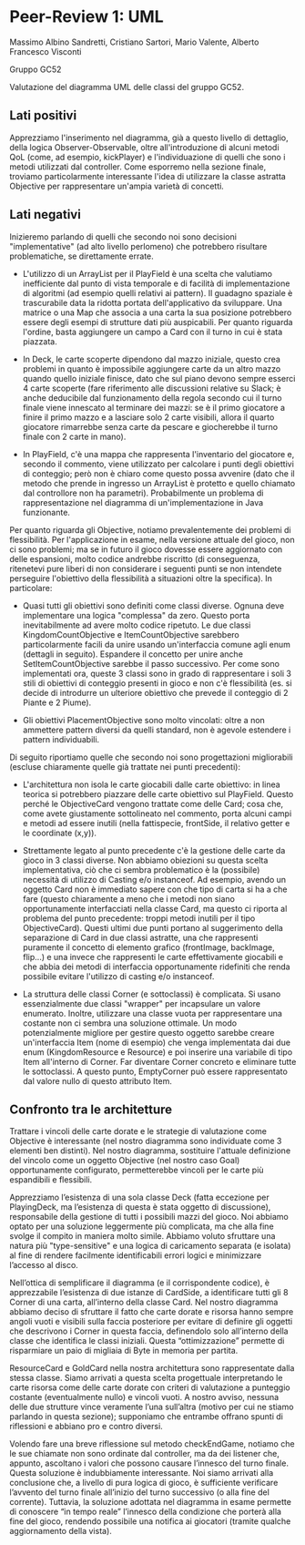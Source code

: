# Peer-Review 1: UML

Massimo Albino Sandretti, Cristiano Sartori, Mario Valente, Alberto Francesco Visconti

Gruppo GC52

Valutazione del diagramma UML delle classi del gruppo GC52.

## Lati positivi

Apprezziamo l'inserimento nel diagramma, già a questo livello di dettaglio, della logica Observer-Observable, oltre all'introduzione di alcuni metodi QoL (come, ad esempio, kickPlayer) e l'individuazione di quelli che sono i metodi utilizzati dal controller.
Come esporremo nella sezione finale, troviamo particolarmente interessante l'idea di utilizzare la classe astratta Objective per rappresentare un'ampia varietà di concetti.
## Lati negativi

Inizieremo parlando di quelli che secondo noi sono decisioni "implementative" (ad alto livello perlomeno) che potrebbero risultare problematiche, se direttamente errate.

- L'utilizzo di un ArrayList per il PlayField è una scelta che valutiamo inefficiente dal punto di vista temporale e di facilità di implementazione di algoritmi (ad esempio quelli relativi ai pattern). Il guadagno spaziale è trascurabile data la ridotta portata dell'applicativo da sviluppare. Una matrice o una Map che associa a una carta la sua posizione potrebbero essere degli esempi di strutture dati più auspicabili. Per quanto riguarda l'ordine, basta aggiungere un campo a Card con il turno in cui è stata piazzata.

- In Deck, le carte scoperte dipendono dal mazzo iniziale, questo crea problemi in quanto è impossibile aggiungere carte da un altro mazzo quando quello iniziale finisce, dato che sul piano devono sempre esserci 4 carte scoperte (fare riferimento alle discussioni relative su Slack; è anche deducibile dal funzionamento della regola secondo cui il turno finale viene innescato al terminare dei mazzi: se è il primo giocatore a finire il primo mazzo e a lasciare solo 2 carte visibili, allora il quarto giocatore rimarrebbe senza carte da pescare e giocherebbe il turno finale con 2 carte in mano).

- In PlayField, c'è una mappa che rappresenta l'inventario del giocatore e, secondo il commento, viene utilizzato per calcolare i punti degli obiettivi di conteggio; però non è chiaro come questo possa avvenire (dato che il metodo che prende in ingresso un ArrayList è protetto e quello chiamato dal controllore non ha parametri). Probabilmente un problema di rappresentazione nel diagramma di un'implementazione in Java funzionante.


Per quanto riguarda gli Objective, notiamo prevalentemente dei problemi di flessibilità. Per l'applicazione in esame, nella versione attuale del gioco, non ci sono problemi; ma se in futuro il gioco dovesse essere aggiornato con delle espansioni, molto codice andrebbe riscritto (di conseguenza, ritenetevi pure liberi di non considerare i seguenti punti se non intendete perseguire l'obiettivo della flessibilità a situazioni oltre la specifica). In particolare:

- Quasi tutti gli obiettivi sono definiti come classi diverse. Ognuna deve implementare una logica "complessa" da zero. Questo porta inevitabilmente ad avere molto codice ripetuto. Le due classi KingdomCountObjective e ItemCountObjective sarebbero particolarmente facili da unire usando un'interfaccia comune agli enum (dettagli in seguito). Espandere il concetto per unire anche SetItemCountObjective sarebbe il passo successivo. Per come sono implementati ora, queste 3 classi sono in grado di rappresentare i soli 3 stili di obiettivi di conteggio presenti in gioco e non c'è flessibilità (es. si decide di introdurre un ulteriore obiettivo che prevede il conteggio di 2 Piante e 2 Piume).

- Gli obiettivi PlacementObjective sono molto vincolati: oltre a non ammettere pattern diversi da quelli standard, non è agevole estendere i pattern individuabili.



Di seguito riportiamo quelle che secondo noi sono progettazioni migliorabili (escluse chiaramente quelle già trattate nei punti precedenti):

- L'architettura non isola le carte giocabili dalle carte obiettivo: in linea teorica si potrebbero piazzare delle carte obiettivo sul PlayField. Questo perché le ObjectiveCard vengono trattate come delle Card; cosa che, come avete giustamente sottolineato nel commento, porta alcuni campi e metodi ad essere inutili (nella fattispecie, frontSide, il relativo getter e le coordinate (x,y)).

- Strettamente legato al punto precedente c'è la gestione delle carte da gioco in 3 classi diverse. Non abbiamo obiezioni su questa scelta implementativa, ciò che ci sembra problematico è la (possibile) necessità di utilizzo di Casting e/o instanceof. Ad esempio, avendo un oggetto Card non è immediato sapere con che tipo di carta si ha a che fare (questo chiaramente a meno che i metodi non siano opportunamente interfacciati nella classe Card, ma questo ci riporta al problema del punto precedente: troppi metodi inutili per il tipo ObjectiveCard). Questi ultimi due punti portano al suggerimento della separazione di Card in due classi astratte, una che rappresenti puramente il concetto di elemento grafico (frontImage, backImage, flip...) e una invece che rappresenti le carte effettivamente giocabili e che abbia dei metodi di interfaccia opportunamente ridefiniti che renda possibile evitare l'utilizzo di casting e/o instanceof.

- La struttura delle classi Corner (e sottoclassi) è complicata. Si usano essenzialmente due classi "wrapper" per incapsulare un valore enumerato. Inoltre, utilizzare una classe vuota per rappresentare una costante non ci sembra una soluzione ottimale. Un modo potenzialmente migliore per gestire questo oggetto sarebbe creare un'interfaccia Item (nome di esempio) che venga implementata dai due enum (KingdomResource e Resource) e poi inserire una variabile di tipo Item all'interno di Corner. Far diventare Corner concreto e eliminare tutte le sottoclassi. A questo punto, EmptyCorner può essere rappresentato dal valore nullo di questo attributo Item.

## Confronto tra le architetture

Trattare i vincoli delle carte dorate e le strategie di valutazione come Objective è interessante (nel nostro diagramma sono individuate come 3 elementi ben distinti). Nel nostro diagramma, sostituire l'attuale definizione del vincolo come un oggetto Objective (nel nostro caso Goal) opportunamente configurato, permetterebbe vincoli per le carte più espandibili e flessibili.



Apprezziamo l’esistenza di una sola classe Deck (fatta eccezione per PlayingDeck, ma l’esistenza di questa è stata oggetto di discussione), responsabile della gestione di tutti i possibili mazzi del gioco. Noi abbiamo optato per una soluzione leggermente più complicata, ma che alla fine svolge il compito in maniera molto simile. Abbiamo voluto sfruttare una natura più "type-sensitive" e una logica di caricamento separata (e isolata) al fine di rendere facilmente identificabili errori logici e minimizzare l’accesso al disco.



Nell’ottica di semplificare il diagramma (e il corrispondente codice), è apprezzabile l’esistenza di due istanze di CardSide, a identificare tutti gli 8 Corner di una carta, all’interno della classe Card. Nel nostro diagramma abbiamo deciso di sfruttare il fatto che carte dorate e risorsa hanno sempre angoli vuoti e visibili sulla faccia posteriore per evitare di definire gli oggetti che descrivono i Corner in questa faccia, definendolo solo all’interno della classe che identifica le classi iniziali. Questa “ottimizzazione” permette di risparmiare un paio di migliaia di Byte in memoria per partita.



ResourceCard e GoldCard nella nostra architettura sono rappresentate dalla stessa classe. Siamo arrivati a questa scelta progettuale interpretando le carte risorsa come delle carte dorate con criteri di valutazione a punteggio costante (eventualmente nullo) e vincoli vuoti. A nostro avviso, nessuna delle due strutture vince veramente l’una sull’altra (motivo per cui ne stiamo parlando in questa sezione); supponiamo che entrambe offrano spunti di riflessioni e abbiano pro e contro diversi.



Volendo fare una breve riflessione sul metodo checkEndGame, notiamo che le sue chiamate non sono ordinate dal controller, ma da dei listener che, appunto, ascoltano i valori che possono causare l’innesco del turno finale. Questa soluzione è indubbiamente interessante. Noi siamo arrivati alla conclusione che, a livello di pura logica di gioco, è sufficiente verificare l’avvento del turno finale all’inizio del turno successivo (o alla fine del corrente). Tuttavia, la soluzione adottata nel diagramma in esame permette di conoscere “in tempo reale” l’innesco della condizione che porterà alla fine del gioco, rendendo possibile una notifica ai giocatori (tramite qualche aggiornamento della vista). 